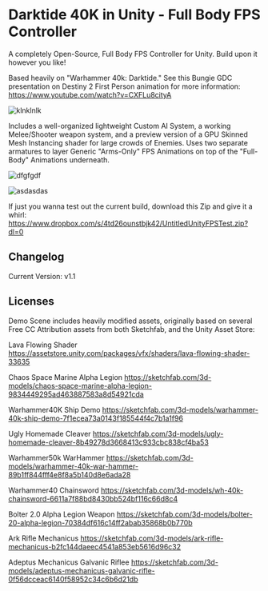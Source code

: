 # Darktide 40K in Unity - Full Body FPS Controller
A completely Open-Source, Full Body FPS Controller for Unity. Build upon it however you like!

Based heavily on "Warhammer 40k: Darktide." See this Bungie GDC presentation on Destiny 2 First Person animation for more information:
https://www.youtube.com/watch?v=CXFLu8cityA

![klnklnlk](https://github.com/TCKingCeryn/Darktide-40K-in-Unity-FullBody-FPS-Controller/assets/128671881/5f1dbf11-b622-4ad7-b5a4-d43eb5ce7394)


Includes a well-organized lightweight Custom AI System, a working Melee/Shooter weapon system, and a preview version of a GPU Skinned Mesh Instancing shader for large crowds of Enemies. 
Uses two separate armatures to layer Generic "Arms-Only" FPS Animations on top of the "Full-Body" Animations underneath.


![dfgfgdf](https://github.com/TCKingCeryn/Full-Body-FPS-Controller/assets/128671881/8f349920-ef86-44f2-a62c-3a10b42a6bd7)

![asdasdas](https://github.com/TCKingCeryn/Darktide-40K-in-Unity-FullBody-FPS-Controller/assets/128671881/ec5f082a-a245-40de-a313-aa3034b3f835)



If just you wanna test out the current build, download this Zip and give it a whirl:
https://www.dropbox.com/s/4td26ounstbjk42/UntitledUnityFPSTest.zip?dl=0




## Changelog
Current Version: v1.1

## Licenses
Demo Scene includes heavily modified assets, originally based on several Free CC Attribution assets from both Sketchfab, and the Unity Asset Store:

Lava Flowing Shader
https://assetstore.unity.com/packages/vfx/shaders/lava-flowing-shader-33635

Chaos Space Marine Alpha Legion
https://sketchfab.com/3d-models/chaos-space-marine-alpha-legion-9834449295ad463887583a8d54921cda

Warhammer40K Ship Demo
https://sketchfab.com/3d-models/warhammer-40k-ship-demo-7f1ecea73a0143f185544f4c7b1a1f96

Ugly Homemade Cleaver
https://sketchfab.com/3d-models/ugly-homemade-cleaver-8b49278d3668413c933cbc838cf4ba53

Warhammer50k WarHammer
https://sketchfab.com/3d-models/warhammer-40k-war-hammer-89b1ff844fff4e8f8a5b140d8e6ada28

Warhammer40 Chainsword
https://sketchfab.com/3d-models/wh-40k-chainsword-6611a7f88bd8430bb524bf116c66d8c4

Bolter 2.0 Alpha Legion Weapon
https://sketchfab.com/3d-models/bolter-20-alpha-legion-70384df616c14ff2abab35868b0b770b

Ark Rifle Mechanicus
https://sketchfab.com/3d-models/ark-rifle-mechanicus-b2fc144daeec4541a853eb5616d96c32

Adeptus Mechanicus Galvanic Riflee
https://sketchfab.com/3d-models/adeptus-mechanicus-galvanic-rifle-0f56dcceac6140f58952c34c6b6d21db
